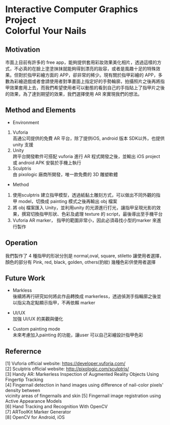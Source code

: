 # Interactive Computer Graphics Project <br/> Colorful Your Nails

## Motivation
市面上目前有許多的 free app，能夠提供套用彩妝效果美化相片，透過這樣的方式，不必真的在臉上塗塗抹抹就能夠得到漂亮的妝容，或者是風趣十足的特殊效果。但對於指甲彩繪方面的 APP，卻非常的稀少。現有關於指甲彩繪的 APP，多數為彩繪遊戲或者會請使用者對準畫面上指定好的手勢輪廓，拍攝照片之後再將指甲效果套用上去，而我們希望使用者可以動態的看到自己的手指貼上了指甲片之後的效果，為了達到期望的效果，我們選擇使用 AR 來實現我們的想法。


## Method and Elements
- Environment 
1) Vuforia <br/>
高通公司提供的免費 AR 平台，除了提供iOS, android 版本 SDK以外，也提供 unity 支援 <br/>
2) Unity <br/>
跨平台開發軟件可搭配 vuforia 進行 AR 程式開發之後，並輸出 iOS project 或 android APK 安裝於手機上執行 <br/>
3) Sculptris <br/>
由 pixologic 廠商所開發，唯一款免費的 3D 雕塑軟體 <br/>

- Method 
1) 使用sculptris 建立指甲模型，透過紙黏土雕刻方式，可以做出不同外觀的指甲 model，切換成 painting 模式之後再輸出 obj 檔案 <br/>
2) 將 obj 檔案匯入 Unity，並利用unity 的光源進行打光，讓指甲呈現光影的效果，撰寫切換指甲形狀、色彩及處理 texture 的 script，最後導出至手機平台 </br>
3) Vuforia AR marker， 指甲的範圍非常小，因此必須尋找小型的marker 來進行製作 <br/>

## Operation
我們製作了 4 種指甲的形狀分別是 normal,oval, square, stiletto 讓使用者選擇，顏色的部分有 Pink, red, black, golden, others(豹紋) 幾種色彩供使用者選擇

## Future Work
- Markless <br/>
後續將再行研究如何將此作品轉換成 markerless，透過偵測手指輪廓之後並以指尖為定點顯示指甲，不再依賴 marker

- UI/UX <br/>
加強 UI/UX 的美觀與優化

- Custom painting mode <br/>
未來考慮加入painting 的功能，讓user 可以自己彩繪設計指甲色彩

## Referernce
[1] Vuforia official website: https://developer.vuforia.com/ <br/>
[2] Sculptris official website: http://pixologic.com/sculptris/ <br/>
[3] Handy AR: Markerless Inspection of Augmented Reality Objects Using Fingertip Tracking <br/>
[4] Fingernail detection in hand images using difference of nail-color pixels' density between <br/> vicinity areas of fingernails and skin 
[5] Fingernail image registration using Active Appearance Models <br/>
[6] Hand Tracking and Recognition With OpenCV <br/>
[7] ARToolKit Marker Generator <br/>
[8] OpenCV for Android, iOS <br/>

